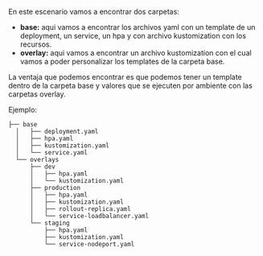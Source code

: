 En este escenario vamos a encontrar dos carpetas:

- **base:** aqui vamos a encontrar los archivos yaml con un template de un deployment, un service, un hpa y con archivo kustomization con los recursos.
- **overlay:** aqui vamos a encontrar un archivo kustomization con el cual vamos a poder personalizar los templates de la carpeta base.

La ventaja que podemos encontrar es que podemos tener un template dentro de la carpeta base y valores que se ejecuten por ambiente con las carpetas overlay.

Ejemplo:

```
├── base
  │   ├── deployment.yaml
  │   ├── hpa.yaml
  │   ├── kustomization.yaml
  │   └── service.yaml
  └── overlays
      ├── dev
      │   ├── hpa.yaml
      │   └── kustomization.yaml
      ├── production
      │   ├── hpa.yaml
      │   ├── kustomization.yaml
      │   ├── rollout-replica.yaml
      │   └── service-loadbalancer.yaml
      └── staging
          ├── hpa.yaml
          ├── kustomization.yaml
          └── service-nodeport.yaml
```